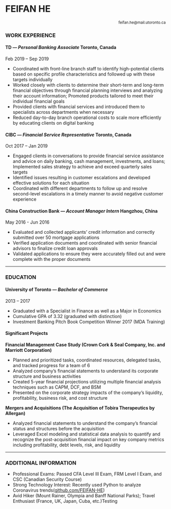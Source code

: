 
# FEIFAN HE
<div style="text-align: right"><sub>feifan.he@mail.utoronto.ca</sub></div>

### WORK EXPERIENCE

#### TD _— Personal Banking Associate_ Toronto, Canada 
Feb 2019 – Sep 2019
- Coordinated with front-line branch staff to identify high-potential clients based on specific profile characteristics and followed up with these targets individually
- Worked closely with clients to determine their short-term and long-term financial objectives through financial planning interviews and analyzing their account information; Promoted products tailored to meet their individual financial goals
- Provided clients with financial services and introduced them to specialists across departments when necessary
- Reduced day-to-day branch operational costs to scale more efficiently by educating clients on digital banking

#### CIBC _— Financial Service Representative_  Toronto, Canada
Oct 2017 – Jan 2019
- Engaged clients in conversations to provide financial service assistance and advice on daily banking, cash management, investments, and loans; Implemented sales strategy to achieve and exceed quarterly sales targets
- Identified issues resulting in customer escalations and developed effective solutions for each situation
- Coordinated with different departments to follow up and resolve second-level escalations in a timely manner to avoid negative customer experience

#### China Construction Bank _— Account Manager Intern_ Hangzhou, China
May 2016 - Jun 2016
- Evaluated and collected applicants’ credit information and correctly submitted over 50 mortgage applications
- Verified application documents and coordinated with senior financial advisors to finalize credit loan approvals
- Validated applications to ensure they were accurately filled out and were complete with the proper documents

---
### EDUCATION
#### University of Toronto _— Bachelor of Commerce_
2013 – 2017
- Graduated with a Specialist in Finance as well as a Major in Economics
- Cumulative GPA of 3.32 (graduated with distinction)
- Investment Banking Pitch Book Competition Winner 2017 (MDA Training)

#### Significant Projects
**Financial Management Case Study (Crown Cork & Seal Company, Inc. and Marriott Corporation)**
- Planned and prioritized tasks, coordinated resources, delegated tasks, and tracked progress for a team of 6
- Analyzed company’s financial statements to understand its corporate structure and business activities
- Created 5-year financial projections utilizing multiple financial analysis techniques such as CAPM, DCF, and BSM
- Presented on the corporate strategy impacts of the company’s liquidity, profitability, business risk, and cost structure

**Mergers and Acquisitions (The Acquisition of Tobira Therapeutics by Allergan)**
- Analyzed financial statements to understand the company’s financial status and structures before the acquisition
- Leveraged Excel modeling and statistical data analysis to quantify and recognize the post-acquisition financial impact on key company metrics including profitability, debt levels, risk, and liquidity

---
### ADDITIONAL INFORMATION
- Professional Exams: Passed CFA Level III Exam, FRM Level I Exam, and CSC (Canadian Security Course)
- Strong Technology Interest: Recently used Python to analyze Coronavirus trends([github.com/FEIFAN-HE](https://github.com/FEIFAN-HE))
- Avid Hiker (Mount Rainer, Olympia and Banff National Parks); Travel Enthusiast (France, UK, Japan, Cuba, etc.)Testing
<!--stackedit_data:
eyJoaXN0b3J5IjpbNzc1OTQ1ODU4LC04MDMzOTkyOTcsNDk3ND
U2MTU2LDIwMzMyMDIwODUsOTEzMDcxMjEzLDE2MDY0MjU3MDYs
ODA5NjE2MTU0LDMxNDcxOTQwMyw5OTkwOTU5NTksLTIwOTA4NT
U2NTksNjU0NzA5MTIxLDY1NDcwOTEyMSw5NzY1MDk4MzMsLTE5
MDQ1MzcyMDYsLTE2MTE4MjE2NTEsMTU2NjY3ODM5NiwtMTI2ND
Q1MjYzMl19
-->